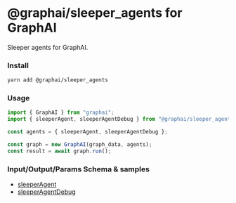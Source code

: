 
# @graphai/sleeper_agents for GraphAI

Sleeper agents for GraphAI.

### Install

```sh
yarn add @graphai/sleeper_agents
```


### Usage

```typescript
import { GraphAI } from "graphai";
import { sleeperAgent, sleeperAgentDebug } from "@graphai/sleeper_agents";

const agents = { sleeperAgent, sleeperAgentDebug };

const graph = new GraphAI(graph_data, agents);
const result = await graph.run();
```

### Input/Output/Params Schema & samples
 - [sleeperAgent](https://github.com/receptron/graphai/blob/main/docs/agentDocs/sleeper/sleeperAgent.md)
 - [sleeperAgentDebug](https://github.com/receptron/graphai/blob/main/docs/agentDocs/sleeper/sleeperAgentDebug.md)









